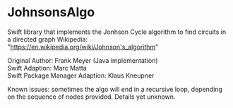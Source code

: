 # JohnsonsAlgo

Swift library that implements the Jonhson Cycle algorithm to find circuits in a directed graph
Wikipedia: "https://en.wikipedia.org/wiki/Johnson's_algorithm"

Original Author: Frank Meyer (Java implementation)  
Swift Adaption: Marc Matta  
Swift Package Manager Adaption: Klaus Kneupner  

Known issues: sometimes the algo will end in a recursive loop, depending on the sequence of nodes provided. Details yet unknown. 


